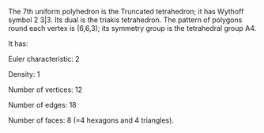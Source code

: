 The 7th uniform polyhedron is the Truncated tetrahedron; it has Wythoff
symbol 2 3|3. Its dual is the triakis tetrahedron. The pattern of
polygons round each vertex is (6,6,3); its symmetry group is the
tetrahedral group A4.

It has:

Euler characteristic: 2

Density: 1

Number of vertices: 12

Number of edges: 18

Number of faces: 8 (=4 hexagons and 4 triangles).
